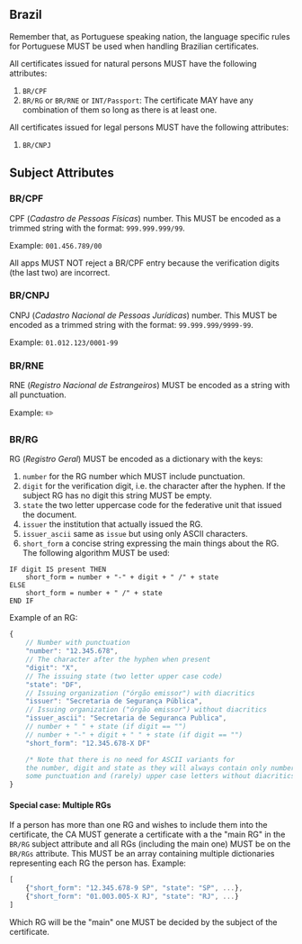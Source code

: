 ## Brazil

Remember that, as Portuguese speaking nation, the language specific rules for Portuguese MUST be used when handling Brazilian certificates. 

All certificates issued for natural persons MUST have the following attributes: 

  1. `BR/CPF`
  2. `BR/RG` or `BR/RNE` or `INT/Passport`: The certificate MAY have any combination of them so long as there is at least one.


All certificates issued for legal persons MUST have the following attributes: 

  1. `BR/CNPJ`

## Subject Attributes

### BR/CPF

CPF (*Cadastro de Pessoas Físicas*) number. This MUST be encoded as a trimmed string with the format: `999.999.999/99`.

Example: `001.456.789/00`

All apps MUST NOT reject a BR/CPF entry because the verification digits (the last two) are incorrect. 

### BR/CNPJ

CNPJ (*Cadastro Nacional de Pessoas Jurídicas*) number. This MUST be encoded as a trimmed string with the format: `99.999.999/9999-99`.

Example: `01.012.123/0001-99`

### BR/RNE

RNE (*Registro Nacional de Estrangeiros*) MUST be encoded as a string with all punctuation.

Example: ✏️

### BR/RG

RG (*Registro Geral*) MUST be encoded as a dictionary with the keys:

1. `number` for the RG number which MUST include punctuation.
2. `digit` for the verification digit, i.e. the character after the hyphen. If the subject RG has no digit this string MUST be empty.
3. `state` the two letter uppercase code for the federative unit that issued the document.
4. `issuer` the institution that actually issued the RG.
5. `issuer_ascii` same as `issue` but using only ASCII characters.
6. `short_form` a concise string expressing the main things about the RG. The following algorithm MUST be used:
```psuedo
IF digit IS present THEN
    short_form = number + "-" + digit + " /" + state
ELSE
    short_form = number + " /" + state
END IF
```

Example of an RG:

```js
{
    // Number with punctuation
    "number": "12.345.678",
    // The character after the hyphen when present
    "digit": "X",
    // The issuing state (two letter upper case code)
    "state": "DF",
    // Issuing organization ("órgão emissor") with diacritics
    "issuer": "Secretaria de Segurança Pública",
    // Issuing organization ("órgão emissor") without diacritics
    "issuer_ascii": "Secretaria de Seguranca Publica",
    // number + " " + state (if digit == "")
    // number + "-" + digit + " " + state (if digit == "")
    "short_form": "12.345.678-X DF"

    /* Note that there is no need for ASCII variants for
    the number, digit and state as they will always contain only numbers,
    some punctuation and (rarely) upper case letters without diacritics.*/
}
```

#### Special case: Multiple RGs

If a person has more than one RG and wishes to include them into the certificate, the CA MUST generate a certificate with a the "main RG" in the `BR/RG` subject attribute and all RGs (including the main one) MUST be on the `BR/RGs` attribute. This MUST be an array containing multiple dictionaries representing each RG the person has. Example:
    
```js
[
    {"short_form": "12.345.678-9 SP", "state": "SP", ...},
    {"short_form": "01.003.005-X RJ", "state": "RJ", ...}
]
```

Which RG will be the "main" one MUST be decided by the subject of the certificate.
